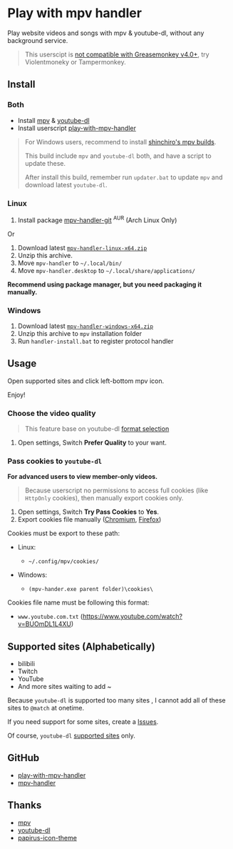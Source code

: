 # Play with mpv handler

Play website videos and songs with mpv & youtube-dl, without any background service.

> This userscipt is [not compatible with Greasemonkey v4.0+][note-greasemokey], try Violentmoneky or Tampermonkey.

## Install

### Both

- Install [mpv][install-mpv] & [youtube-dl][install-youtube-dl]
- Install userscript [play-with-mpv-handler][install-userscript]

> For Windows users, recommend to install [shinchiro's mpv builds][install-mpv-windows].
>
> This build include `mpv` and `youtube-dl` both, and have a script to update these.
>
> After install this build, remember run `updater.bat` to update `mpv` and download latest `youtube-dl`.

### Linux

1. Install package [mpv-handler-git][install-mpv-handler-arch] <sup>AUR</sup> (Arch Linux Only)

Or

1. Download latest [`mpv-handler-linux-x64.zip`][install-mpv-handler-linux]
2. Unzip this archive.
3. Move `mpv-handler` to `~/.local/bin/`
4. Move `mpv-handler.desktop` to `~/.local/share/applications/`

**Recommend using package manager, but you need packaging it manually.**

### Windows

1. Download latest [`mpv-handler-windows-x64.zip`][install-mpv-handler-windows]
2. Unzip this archive to `mpv` installation folder
3. Run `handler-install.bat` to register protocol handler

## Usage

Open supported sites and click left-bottom mpv icon.

Enjoy!

### Choose the video quality

> This feature base on youtube-dl [format selection][usage-format-selection]

1. Open settings, Switch **Prefer Quality** to your want.

### Pass cookies to `youtube-dl`

**For advanced users to view member-only videos.**

> Because userscript no permissions to access full cookies (like `HttpOnly` cookies), then manually export cookies only.

1. Open settings, Switch **Try Pass Cookies** to **Yes**.
2. Export cookies file manually ([Chromium][usage-cookies-chromium], [Firefox][usage-cookies-firefox])

Cookies must be export to these path:

- Linux:

  - `~/.config/mpv/cookies/`

- Windows:

  - `(mpv-hander.exe parent folder)\cookies\`

Cookies file name must be following this format:

- `www.youtube.com.txt` (https://www.youtube.com/watch?v=BUOmDL1L4XU)

## Supported sites (Alphabetically)

- bilibili
- Twitch
- YouTube
- And more sites waiting to add ~

Because `youtube-dl` is supported too many sites , I cannot add all of these sites to `@match` at onetime.

If you need support for some sites, create a [Issues][support-issues].

Of course, `youtube-dl` [supported sites][support-sites] only.

## GitHub

- [play-with-mpv-handler][github-userscript]
- [mpv-handler][github-mpv-handler]

## Thanks

- [mpv][thanks-mpv]
- [youtube-dl][thanks-youtube-dl]
- [papirus-icon-theme][thanks-papirus-icon-theme]

[note-greasemokey]: https://github.com/akiirui/userscript/issues/1
[install-mpv]: https://mpv.io/installation/
[install-youtube-dl]: https://github.com/ytdl-org/youtube-dl/releases
[install-userscript]: https://greasyfork.org/scripts/416271-play-with-mpv
[install-mpv-windows]: https://sourceforge.net/projects/mpv-player-windows/files
[install-mpv-handler-arch]: https://aur.archlinux.org/packages/mpv-handler-git/
[install-mpv-handler-linux]: https://github.com/akiirui/mpv-handler/releases/latest/download/mpv-handler-linux-x64.zip
[install-mpv-handler-windows]: https://github.com/akiirui/mpv-handler/releases/latest/download/mpv-handler-windows-x64.zip
[usage-format-selection]: https://github.com/ytdl-org/youtube-dl/blob/master/README.md#format-selection
[usage-cookies-chromium]: https://chrome.google.com/webstore/detail/get-cookiestxt/bgaddhkoddajcdgocldbbfleckgcbcid/
[usage-cookies-firefox]: https://addons.mozilla.org/en-US/firefox/addon/cookies-txt/
[support-issues]: https://github.com/akiirui/userscript/issues/new
[support-sites]: https://ytdl-org.github.io/youtube-dl/supportedsites.html
[github-userscript]: https://github.com/akiirui/userscript/tree/play-with-mpv-handler/
[github-mpv-handler]: https://github.com/akiirui/mpv-handler/
[thanks-mpv]: https://mpv.io/
[thanks-youtube-dl]: https://github.com/ytdl-org/youtube-dl/
[thanks-papirus-icon-theme]: https://github.com/PapirusDevelopmentTeam/papirus-icon-theme/
